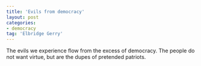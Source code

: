 ```yaml
---
title: 'Evils from democracy'
layout: post
categories:
- democracy
tag: 'Elbridge Gerry'
---
```


The evils we experience flow from the excess of democracy. The people do not want virtue, but are the dupes of pretended patriots.